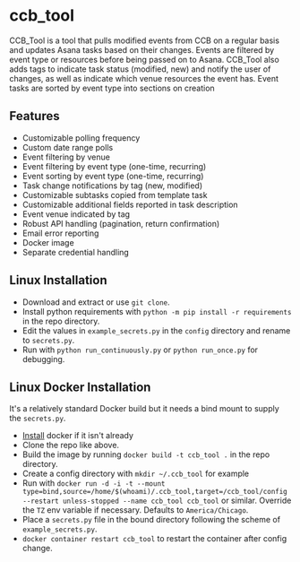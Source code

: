 # ccb_tool
 CCB_Tool is a tool that pulls modified events from CCB on a regular basis and updates Asana tasks based on their changes. Events are filtered by event type or resources before being passed on to Asana. CCB_Tool also adds tags to indicate task status (modified, new) and notify the user of changes, as well as indicate which venue resources the event has. Event tasks are sorted by event type into sections on creation

## Features
 - Customizable polling frequency
 - Custom date range polls
 - Event filtering by venue 
 - Event filtering by event type (one-time, recurring)
 - Event sorting by event type (one-time, recurring)
 - Task change notifications by tag (new, modified)
 - Customizable subtasks copied from template task
 - Customizable additional fields reported in task description
 - Event venue indicated by tag
 - Robust API handling (pagination, return confirmation)
 - Email error reporting
 - Docker image
 - Separate credential handling

## Linux Installation
 - Download and extract or use `git clone`.
 - Install python requirements with `python -m pip install -r requirements` in the repo directory.
 - Edit the values in `example_secrets.py` in the `config` directory and rename to `secrets.py`. 
 - Run with `python run_continuously.py` or `python run_once.py` for debugging.

## Linux Docker Installation
 It's a relatively standard Docker build but it needs a bind mount to supply the `secrets.py`.
 - [Install](https://docs.docker.com/engine/install/) docker if it isn't already
 - Clone the repo like above.
 - Build the image by running `docker build -t ccb_tool .` in the repo directory.
 - Create a config directory with `mkdir ~/.ccb_tool` for example
 - Run with `docker run -d -i -t --mount type=bind,source=/home/$(whoami)/.ccb_tool,target=/ccb_tool/config --restart unless-stopped --name ccb_tool ccb_tool` or similar. Override the `TZ` env variable if necessary. Defaults to `America/Chicago`. 
 - Place a `secrets.py` file in the bound directory following the scheme of `example_secrets.py`.
 - `docker container restart ccb_tool` to restart the container after config change.

